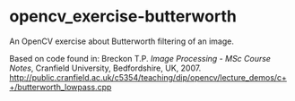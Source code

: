 opencv_exercise-butterworth
===========================

An OpenCV exercise about Butterworth filtering of an image.

Based on code found in:
Breckon T.P. _Image Processing - MSc Course Notes_, Cranfield University, Bedfordshire, UK, 2007.
http://public.cranfield.ac.uk/c5354/teaching/dip/opencv/lecture_demos/c++/butterworth_lowpass.cpp